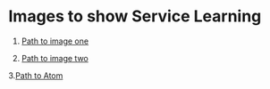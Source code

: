 # Images to show Service Learning

1. [Path to image one](https://github.com/ktmcglade/Food/blob/master/media_files/IMG-1052.JPG)

2. [Path to image two](https://github.com/ktmcglade/Food/blob/master/media_files/IMG-1059.JPG)

3.[Path to Atom](https://www.macupdate.com/app/mac/53196/atom)

